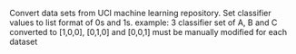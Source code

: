 Convert data sets from UCI machine learning repository. 
Set classifier values to list format of 0s and 1s. 
example: 3 classifier set of A, B and C converted to [1,0,0], [0,1,0] and [0,0,1] 
must be manually modified for each dataset 

